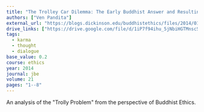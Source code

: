 ```yaml
---
title: "The Trolley Car Dilemma: The Early Buddhist Answer and Resulting Insights"
authors: ["Ven Pandita"]
external_url: "https://blogs.dickinson.edu/buddhistethics/files/2014/01/Pandita-Trolley-final2.pdf"
drive_links: ["https://drive.google.com/file/d/1iP7f94ihu_5jNbiHGTMnscSlA5PMe327/view?usp=drivesdk"]
tags:
  - karma
  - thought
  - dialogue
base_value: 0.2
course: ethics
year: 2014
journal: jbe
volume: 21
pages: "1--8"
---
```


An analysis of the "Trolly Problem" from the perspective of Buddhist Ethics.

 
